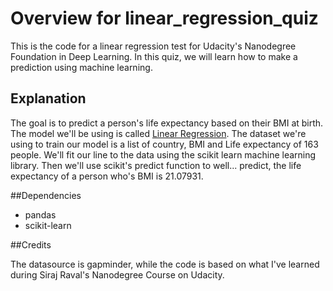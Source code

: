 # Overview for linear_regression_quiz
This is the code for a linear regression test for Udacity's Nanodegree Foundation in Deep Learning. In this quiz, we will learn how to make a prediction using machine learning.

## Explanation
The goal is to predict a person's life expectancy based on their BMI at birth. The model we'll be using is called [Linear Regression](http://www.statisticssolutions.com/what-is-linear-regression/). The dataset we're using to train our model is a list of country, BMI and Life expectancy of 163 people. We'll fit our line to the data using the scikit learn machine learning library. Then we'll use scikit's predict function to well... predict, the life expectancy of a person who's BMI is 21.07931.

##Dependencies

* pandas
* scikit-learn


##Credits

The datasource is gapminder, while the code is based on what I've learned during Siraj Raval's Nanodegree Course on Udacity.
